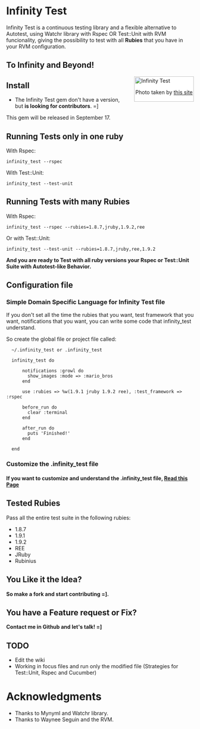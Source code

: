 # Infinity Test


Infinity Test is a continuous testing library and a flexible alternative to Autotest, 
using Watchr library with Rspec OR Test::Unit with RVM funcionality,
giving the possibility to test with all <b>Rubies</b> that you have in your RVM configuration.

## To Infinity and Beyond!

<div style="padding:2px; border:1px solid silver; float:right; margin:0 0 1em 2em; background:white">
  <img src="http://github.com/tomas-stefano/infinity_test/raw/master/to_infinity_and_beyond.png" alt="Infinity Test" />
  <p style="text-align:center"> Photo taken by <a href="http://www.mixed-metaphor.org/fan/buzz/" title="buzz-light-year"> this site </a></p>
</div>

## Install

*   The Infinity Test gem don't have a version, but <b>is looking for contributors</b>. =]

This gem will be released in September 17.

## Running Tests only in one ruby

With Rspec:

    infinity_test --rspec

With Test::Unit:

	infinity_test --test-unit

## Running Tests with many Rubies

With Rspec:

    infinity_test --rspec --rubies=1.8.7,jruby,1.9.2,ree

Or with Test::Unit:

    infinity_test --test-unit --rubies=1.8.7,jruby,ree,1.9.2

<b>And you are ready to Test with all ruby versions your Rspec or Test::Unit Suite with Autotest-like Behavior.</b>

## Configuration file

### Simple Domain Specific Language for Infinity Test file

If you don't set all the time the rubies that you want, test framework that you want, notifications that you want,
you can write some code that infinity_test understand.

So create the global file or project file called:

      ~/.infinity_test or .infinity_test

      infinity_test do
      
          notifications :growl do
		    show_images :mode => :mario_bros
          end
          
          use :rubies => %w(1.9.1 jruby 1.9.2 ree), :test_framework => :rspec
          
          before_run do
            clear :terminal
          end
          
          after_run do
            puts 'Finished!'
          end
      
      end

### Customize the .infinity_test file

#### If you want to customize and understand the .infinity_test file, <a href='http://github.com/tomas-stefano/infinity_test/wiki/Customize-Infinity-Test'>Read this Page</a>

## Tested Rubies

Pass all the entire test suite in the following rubies:

* 1.8.7
* 1.9.1
* 1.9.2
* REE
* JRuby
* Rubinius

## You Like it the Idea?

<b>So make a fork and start contributing =].</b>

## You have a Feature request or Fix?

<b>Contact me in Github and let's talk! =] </b>

## TODO

* Edit the wiki
* Working in focus files and run only the modified file (Strategies for Test::Unit, Rspec and Cucumber)

# Acknowledgments

* Thanks to Mynyml and Watchr library.
* Thanks to Waynee Seguin and the RVM.
